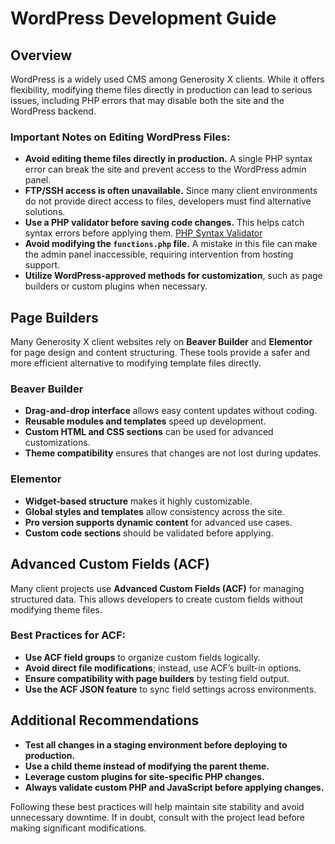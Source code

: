 # WordPress Development Guide

## Overview
WordPress is a widely used CMS among Generosity X clients. While it offers flexibility, modifying theme files directly in production can lead to serious issues, including PHP errors that may disable both the site and the WordPress backend.

### Important Notes on Editing WordPress Files:
- **Avoid editing theme files directly in production.** A single PHP syntax error can break the site and prevent access to the WordPress admin panel.
- **FTP/SSH access is often unavailable.** Since many client environments do not provide direct access to files, developers must find alternative solutions.
- **Use a PHP validator before saving code changes.** This helps catch syntax errors before applying them. [PHP Syntax Validator](https://phpcodechecker.com/)
- **Avoid modifying the `functions.php` file.** A mistake in this file can make the admin panel inaccessible, requiring intervention from hosting support.
- **Utilize WordPress-approved methods for customization**, such as page builders or custom plugins when necessary.

## Page Builders
Many Generosity X client websites rely on **Beaver Builder** and **Elementor** for page design and content structuring. These tools provide a safer and more efficient alternative to modifying template files directly.

### Beaver Builder
- **Drag-and-drop interface** allows easy content updates without coding.
- **Reusable modules and templates** speed up development.
- **Custom HTML and CSS sections** can be used for advanced customizations.
- **Theme compatibility** ensures that changes are not lost during updates.

### Elementor
- **Widget-based structure** makes it highly customizable.
- **Global styles and templates** allow consistency across the site.
- **Pro version supports dynamic content** for advanced use cases.
- **Custom code sections** should be validated before applying.

## Advanced Custom Fields (ACF)
Many client projects use **Advanced Custom Fields (ACF)** for managing structured data. This allows developers to create custom fields without modifying theme files.

### Best Practices for ACF:
- **Use ACF field groups** to organize custom fields logically.
- **Avoid direct file modifications**; instead, use ACF’s built-in options.
- **Ensure compatibility with page builders** by testing field output.
- **Use the ACF JSON feature** to sync field settings across environments.

## Additional Recommendations
- **Test all changes in a staging environment before deploying to production.**
- **Use a child theme instead of modifying the parent theme.**
- **Leverage custom plugins for site-specific PHP changes.**
- **Always validate custom PHP and JavaScript before applying changes.**

Following these best practices will help maintain site stability and avoid unnecessary downtime. If in doubt, consult with the project lead before making significant modifications.
